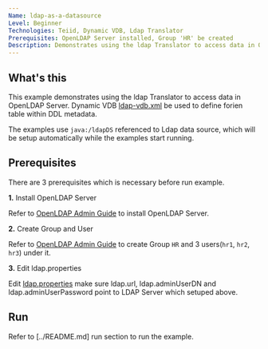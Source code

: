 ```yaml
---
Name: ldap-as-a-datasource
Level: Beginner
Technologies: Teiid, Dynamic VDB, Ldap Translator
Prerequisites: OpenLDAP Server installed, Group 'HR' be created
Description: Demonstrates using the ldap Translator to access data in OpenLDAP Server
---
```


## What's this

This example demonstrates using the ldap Translator to access data in OpenLDAP Server. Dynamic VDB [ldap-vdb.xml](src/kits/embedded/ldap-as-a-datasource/ldap-vdb.xml) be used to define forien table within DDL metadata.

The examples use `java:/ldapDS` referenced to Ldap data source, which will be setup automatically while the examples start running.

## Prerequisites

There are 3 prerequisites which is necessary before run example.

**1.** Install OpenLDAP Server

Refer to [OpenLDAP Admin Guide](http://www.openldap.org/doc/admin24/guide.html) to install OpenLDAP Server.

**2.** Create Group and User

Refer to [OpenLDAP Admin Guide](http://www.openldap.org/doc/admin24/guide.html) to create Group `HR` and 3 users(`hr1`, `hr2`, `hr3`) under it.

**3.** Edit ldap.properties

Edit [ldap.properties](src/kits/embedded/ldap-as-a-datasource/ldap.properties) make sure ldap.url, ldap.adminUserDN and ldap.adminUserPassword point to LDAP Server which setuped above.


## Run

Refer to [../README.md] run section to run the example.
